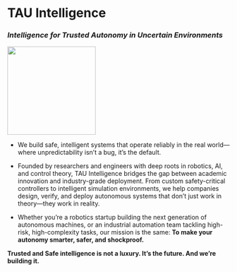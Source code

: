 # TAU Intelligence
### _Intelligence for Trusted Autonomy in Uncertain Environments_
<img src="https://github.com/user-attachments/assets/4f6d77e9-fa73-433e-8238-59d664dc4d4e" width="200">

- We build safe, intelligent systems that operate reliably in the real world—where unpredictability isn’t a bug, it’s the default.

- Founded by researchers and engineers with deep roots in robotics, AI, and control theory, TAU Intelligence bridges the gap between academic innovation and industry-grade deployment. From custom safety-critical controllers to intelligent simulation environments, we help companies design, verify, and deploy autonomous systems that don’t just work in theory—they work in reality.

- Whether you’re a robotics startup building the next generation of autonomous machines, or an industrial automation team tackling high-risk, high-complexity tasks, our mission is the same: **To make your autonomy smarter, safer, and shockproof.**

**Trusted and Safe intelligence is not a luxury. It’s the future. And we’re building it.**
